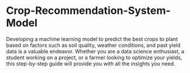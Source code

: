 # Crop-Recommendation-System-Model

Developing a machine learning model to predict the best crops to plant based on factors such as soil quality, weather conditions, and past yield data is a valuable endeavor. Whether you are a data science enthusiast, a student working on a project, or a farmer looking to optimize your yields, this step-by-step guide will provide you with all the insights you need.
